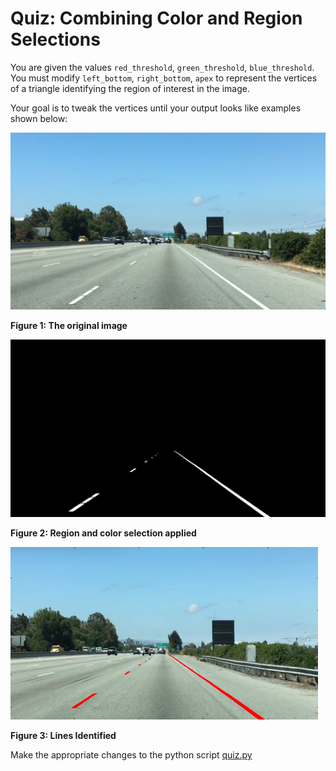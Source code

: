 # Quiz: Combining Color and Region Selections

You are given the values `red_threshold`, `green_threshold`, `blue_threshold`. You must modify `left_bottom`, `right_bottom`, `apex` to represent the vertices of a triangle identifying the region of interest in the image.

Your goal is to tweak the vertices until your output looks like examples shown below:

![highway2.jpg](../../images/highway2.jpg)

**Figure 1: The original image**

![highway2_color_region](../../images/highway2_color_region.jpg)

**Figure 2: Region and color selection applied**

![highway_lines_painted](../../images/highway_lines_painted.png)

**Figure 3: Lines Identified**

Make the appropriate changes to the python script [quiz.py](quiz.py)

